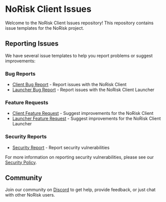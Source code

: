 # NoRisk Client Issues

Welcome to the NoRisk Client Issues repository! This repository contains issue templates for the NoRisk project.

## Reporting Issues

We have several issue templates to help you report problems or suggest improvements:

### Bug Reports
- [Client Bug Report](.github/ISSUE_TEMPLATE/client_bug_report.yml) - Report issues with the NoRisk Client
- [Launcher Bug Report](.github/ISSUE_TEMPLATE/launcher_bug_report.yml) - Report issues with the NoRisk Client Launcher

### Feature Requests
- [Client Feature Request](.github/ISSUE_TEMPLATE/client_feature_request.yml) - Suggest improvements for the NoRisk Client
- [Launcher Feature Request](.github/ISSUE_TEMPLATE/launcher_feature_request.yml) - Suggest improvements for the NoRisk Client Launcher

### Security Reports
- [Security Report](.github/ISSUE_TEMPLATE/security_report.yml) - Report security vulnerabilities

For more information on reporting security vulnerabilities, please see our [Security Policy](SECURITY.md).

## Community

Join our community on [Discord](https://discord.norisk.gg) to get help, provide feedback, or just chat with other NoRisk users.
